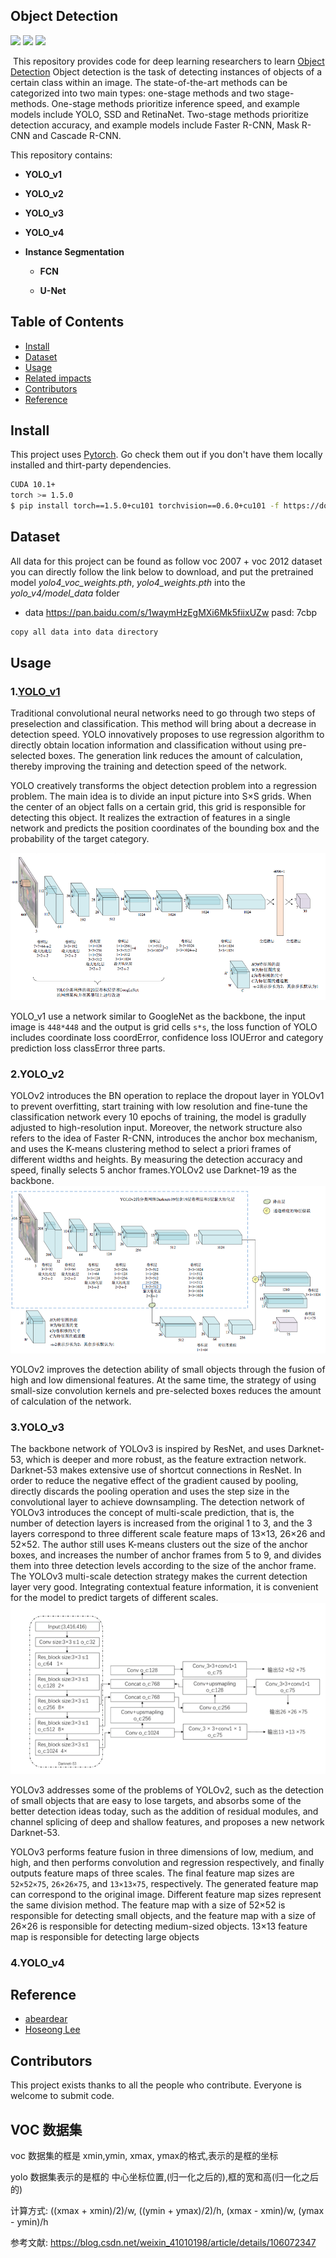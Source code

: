 ## Object Detection


[![](https://img.shields.io/badge/version-1.0.0-brightgreen.svg)](https://github.com/bruce1408/Pytorch_learning)
![](https://img.shields.io/badge/platform-Pytorch-brightgreen.svg)
![](https://img.shields.io/badge/python-3.6-blue.svg)

&nbsp;This repository provides code for deep learning researchers to learn [Object Detection](https://machinelearningmastery.com/object-recognition-with-deep-learning/)
Object detection is the task of detecting instances of objects of a certain class within an image. The state-of-the-art methods can be categorized into two main types: one-stage methods and two stage-methods. One-stage methods prioritize inference speed, and example models include YOLO, SSD and RetinaNet. Two-stage methods prioritize detection accuracy, and example models include Faster R-CNN, Mask R-CNN and Cascade R-CNN.

This repository contains:

- **YOLO_v1**
- **YOLO_v2**
- **YOLO_v3**
- **YOLO_v4**
- **Instance Segmentation**

  - **FCN**

  - **U-Net**

## Table of Contents

- [Install](#install)
- [Dataset](#Dataset)
- [Usage](#usage)
- [Related impacts](#Related-impacts)
- [Contributors](#Contributors)
- [Reference](#Reference)

## Install

This project uses [Pytorch](https://pytorch.org/get-started/previous-versions/). Go check them out if you don't have them locally installed and thirt-party dependencies.

```sh
CUDA 10.1+
torch >= 1.5.0
$ pip install torch==1.5.0+cu101 torchvision==0.6.0+cu101 -f https://download.pytorch.org/whl/torch_stable.html
```

## Dataset

All data for this project can be found as follow
voc 2007 + voc 2012 dataset you can directly follow the link below to download, and put the pretrained model *yolo4_voc_weights.pth*, *yolo4_weights.pth* into the *yolo_v4/model_data* folder


- data <https://pan.baidu.com/s/1waymHzEgMXi6Mk5fiixUZw>  pasd: 7cbp

```sh
copy all data into data directory
```

## Usage
### 1.[YOLO_v1](https://arxiv.org/abs/1506.02640)

Traditional convolutional neural networks need to go through two steps of preselection and classification. This method will bring about a decrease in detection speed. YOLO innovatively proposes to use regression algorithm to directly obtain location information and classification without using pre-selected boxes. The generation link reduces the amount of calculation, thereby improving the training and detection speed of the network.

YOLO creatively transforms the object detection problem into a regression problem. The main idea is to divide an input picture into S×S grids. When the center of an object falls on a certain grid, this grid is responsible for detecting this object. It realizes the extraction of features in a single network and predicts the position coordinates of the bounding box and the probability of the target category.

![avatar](data/yolov1.png)

YOLO_v1 use a network similar to GoogleNet as the backbone, the input image is ```448*448``` and the output is grid cells ```s*s```, the loss function of YOLO includes coordinate loss coordError, confidence loss IOUError and category prediction loss classError three parts.

### 2.YOLO_v2

YOLOv2 introduces the BN operation to replace the dropout layer in YOLOv1 to prevent overfitting, start training with low resolution and fine-tune the classification network every 10 epochs of training, the model is gradully adjusted to high-resolution input. Moreover, the network structure also refers to the idea of Faster R-CNN, introduces the anchor box mechanism, and uses the K-means clustering method to select a priori frames of different widths and heights. By measuring the detection accuracy and speed, finally selects 5 anchor frames.YOLOv2 use Darknet-19 as the backbone.
![avatar](data/yolov2.png)

YOLOv2 improves the detection ability of small objects through the fusion of high and low dimensional features. At the same time, the strategy of using small-size convolution kernels and pre-selected boxes reduces the amount of calculation of the network.

### 3.YOLO_v3

The backbone network of YOLOv3 is inspired by ResNet, and uses Darknet-53, which is deeper and more robust, as the feature extraction network. Darknet-53 makes extensive use of shortcut connections in ResNet. In order to reduce the negative effect of the gradient caused by pooling, directly discards the pooling operation and uses the step size in the convolutional layer to achieve downsampling. The detection network of YOLOv3 introduces the concept of multi-scale prediction, that is, the number of detection layers is increased from the original 1 to 3, and the 3 layers correspond to three different scale feature maps of 13×13, 26×26 and 52×52. The author still uses K-means clusters out the size of the anchor boxes, and increases the number of anchor frames from 5 to 9, and divides them into three detection levels according to the size of the anchor frame. The YOLOv3 multi-scale detection strategy makes the current detection layer very good. Integrating contextual feature information, it is convenient for the model to predict targets of different scales.
![avatar](data/yolov3.png)

YOLOv3 addresses some of the problems of YOLOv2, such as the detection of small objects that are easy to lose targets, and absorbs some of the better detection ideas today, such as the addition of residual modules, and channel splicing of deep and shallow features, and proposes a new network Darknet-53.

YOLOv3 performs feature fusion in three dimensions of low, medium, and high, and then performs convolution and regression respectively, and finally outputs feature maps of three scales. The final feature map sizes are ```52×52×75```, ```26×26×75```, and ```13×13×75```, respectively. The generated feature map can correspond to the original image. Different feature map sizes represent the same division method. The feature map with a size of 52×52 is responsible for detecting small objects, and the feature map with a size of 26×26 is responsible for detecting medium-sized objects. 13×13 feature map is responsible for detecting large objects

### 4.YOLO_v4

## Reference


- [abeardear](https://github.com/abeardear)
- [Hoseong Lee](https://github.com/hoya012/deep_learning_object_detection)



## Contributors

This project exists thanks to all the people who contribute.
Everyone is welcome to submit code.

## VOC 数据集
voc 数据集的框是 xmin,ymin, xmax, ymax的格式,表示的是框的坐标

yolo 数据集表示的是框的 中心坐标位置,(归一化之后的),框的宽和高(归一化之后的)

计算方式:
((xmax + xmin)/2)/w, ((ymin + ymax)/2)/h, (xmax - xmin)/w, (ymax - ymin)/h

参考文献:
https://blog.csdn.net/weixin_41010198/article/details/106072347